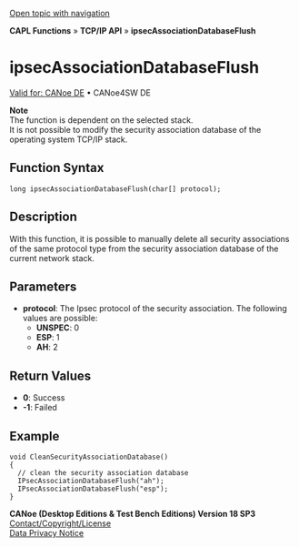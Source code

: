 [Open topic with navigation](../../../../../CANoeDEFamily.htm#Topics/CAPLFunctions/TCPIPAPI/Functions/CAPLfunctionIpsecAssociationDatabaseFlush.md)

**CAPL Functions** » **TCP/IP API** » **ipsecAssociationDatabaseFlush**

# ipsecAssociationDatabaseFlush

[Valid for: CANoe DE](../../../Shared/FeatureAvailability.md) • CANoe4SW DE

**Note**  
The function is dependent on the selected stack.  
It is not possible to modify the security association database of the operating system TCP/IP stack.

## Function Syntax

```plaintext
long ipsecAssociationDatabaseFlush(char[] protocol);
```

## Description

With this function, it is possible to manually delete all security associations of the same protocol type from the security association database of the current network stack.

## Parameters

- **protocol**: The Ipsec protocol of the security association. The following values are possible:
  - **UNSPEC**: 0
  - **ESP**: 1
  - **AH**: 2

## Return Values

- **0**: Success
- **-1**: Failed

## Example

```plaintext
void CleanSecurityAssociationDatabase()
{
  // clean the security association database
  IPsecAssociationDatabaseFlush("ah");
  IPsecAssociationDatabaseFlush("esp");
}
```

**CANoe (Desktop Editions & Test Bench Editions) Version 18 SP3**  
[Contact/Copyright/License](../../../Shared/ContactCopyrightLicense.md)  
[Data Privacy Notice](https://www.vector.com/int/en/company/get-info/privacy-policy/)
